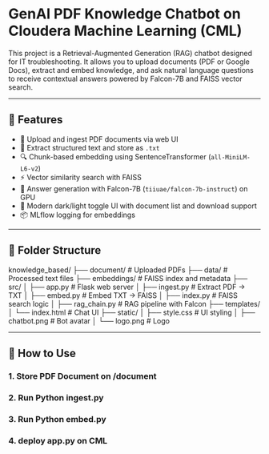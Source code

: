 # GenAI PDF Knowledge Chatbot on Cloudera Machine Learning (CML)

This project is a Retrieval-Augmented Generation (RAG) chatbot designed for IT troubleshooting. It allows you to upload documents (PDF or Google Docs), extract and embed knowledge, and ask natural language questions to receive contextual answers powered by Falcon-7B and FAISS vector search.

---

## 🔧 Features

- 📁 Upload and ingest PDF documents via web UI
- 🧠 Extract structured text and store as `.txt`
- 🔍 Chunk-based embedding using SentenceTransformer (`all-MiniLM-L6-v2`)
- ⚡ Vector similarity search with FAISS
- 🤖 Answer generation with Falcon-7B (`tiiuae/falcon-7b-instruct`) on GPU
- 🌙 Modern dark/light toggle UI with document list and download support
- 📦 MLflow logging for embeddings

---

## 📁 Folder Structure

knowledge_based/
├── document/       # Uploaded PDFs
├── data/           # Processed text files
├── embeddings/     # FAISS index and metadata
├── src/
│   ├── app.py          # Flask web server
│   ├── ingest.py       # Extract PDF -> TXT
│   ├── embed.py        # Embed TXT -> FAISS
│   ├── index.py        # FAISS search logic
│   ├── rag_chain.py    # RAG pipeline with Falcon
├── templates/
│   └── index.html      # Chat UI
├── static/
│   ├── style.css       # UI styling
│   ├── chatbot.png     # Bot avatar
│   └── logo.png        # Logo

---

## 🚀 How to Use

### 1. Store PDF Document on /document
### 2. Run Python ingest.py
### 3. Run Python embed.py
### 4. deploy app.py on CML